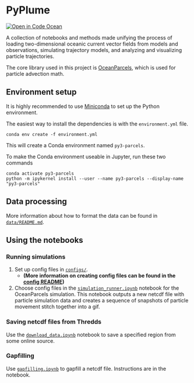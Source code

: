 # PyPlume

[![Open in Code Ocean](https://codeocean.com/codeocean-assets/badge/open-in-code-ocean.svg)](https://codeocean.com/capsule/9735287/tree/v1)

A collection of notebooks and methods made unifying the process of loading two-dimensional oceanic current vector fields from models and observations, simulating trajectory models, and analyzing and visualizing particle trajectories.

The core library used in this project is [OceanParcels](https://oceanparcels.org/), which is used for particle advection math.

## Environment setup

It is highly recommended to use [Miniconda](https://docs.conda.io/en/latest/miniconda.html) to set up the Python environment.

The easiest way to install the dependencies is with the `environment.yml` file.
```shell
conda env create -f environment.yml
```
This will create a Conda environment named `py3-parcels`.

To make the Conda environment useable in Jupyter, run these two commands
```shell
conda activate py3-parcels
python -m ipykernel install --user --name py3-parcels --display-name "py3-parcels"
```

## Data processing

More information about how to format the data can be found in [`data/README.md`](data/README.md).

## Using the notebooks

### Running simulations

1. Set up config files in [`configs/`](configs).
	- **(More information on creating config files can be found in the [config README](configs/README.md))**
2. Choose config files in the [`simulation_runner.ipynb`](simulation_runner.ipynb) notebook for the OceanParcels simulation. This notebook outputs a new netcdf file with particle simulation data and creates a sequence of snapshots of particle movement stitch together into a gif.

### Saving netcdf files from Thredds

Use the [`download_data.ipynb`](download_data.ipynb) notebook to save a specified region from some online source.

### Gapfilling

Use [`gapfilling.ipynb`](gapfilling.ipynb) to gapfill a netcdf file. Instructions are in the notebook.
